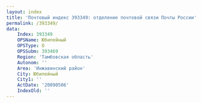```yaml
---
layout: index
title: 'Почтовый индекс 393349: отделение почтовой связи Почты России'
permalink: /393349/
data:
    Index: 393349
    OPSName: Юбилейный
    OPSType: О
    OPSSubm: 393469
    Region: 'Тамбовская область'
    Autonom: ''
    Area: 'Инжавинский район'
    City: Юбилейный
    City1: ''
    ActDate: '20090506'
    IndexOld: ''
---
```

